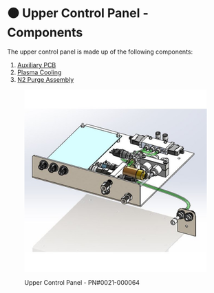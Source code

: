 # 🟠 Upper Control Panel - Components

The upper control panel is made up of the following components:

1. [Auxiliary PCB](broken-reference)
2. [Plasma Cooling](broken-reference)&#x20;
3. [N2 Purge Assembly](broken-reference)

<figure><img src="../../.gitbook/assets/uppercontrolpanel.jpg" alt=""><figcaption><p>Upper Control Panel - PN#0021-000064</p></figcaption></figure>

